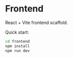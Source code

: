 # Frontend

React + Vite frontend scaffold.

Quick start:

```bash
cd frontend
npm install
npm run dev
```
